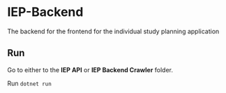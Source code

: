 # IEP-Backend
The backend for the frontend for the individual study planning application

## Run

Go to either to the **IEP API** or **IEP Backend Crawler** folder.

Run `dotnet run`
